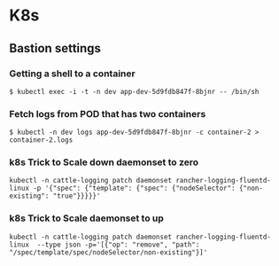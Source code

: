 # K8s

## Bastion settings


### Getting a shell to a container 

```
$ kubectl exec -i -t -n dev app-dev-5d9fdb847f-8bjnr -- /bin/sh
```

### Fetch logs from POD that has two containers

```
$ kubectl -n dev logs app-dev-5d9fdb847f-8bjnr -c container-2 > container-2.logs
```

### k8s Trick to Scale down daemonset to zero
```
kubectl -n cattle-logging patch daemonset rancher-logging-fluentd-linux -p '{"spec": {"template": {"spec": {"nodeSelector": {"non-existing": "true"}}}}}'
```

### k8s Trick to Scale daemonset to up

```
kubectl -n cattle-logging patch daemonset rancher-logging-fluentd-linux  --type json -p='[{"op": "remove", "path": "/spec/template/spec/nodeSelector/non-existing"}]'
```